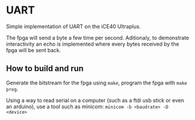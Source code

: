 # UART

Simple implementation of UART on the iCE40 Ultraplus.

The fpga will send a byte a few time per second. Aditionaly, to demonstrate interactivity an echo is implemented where every bytes received by the fpga will be sent back.

## How to build and run

Generate the bitstream for the fpga using `make`, program the fpga with `make prog`.

Using a way to read serial on a computer (such as a ftdi usb stick or even an arduino), use a tool such as minicom: `minicom -b <baudrate> -D <device>`
